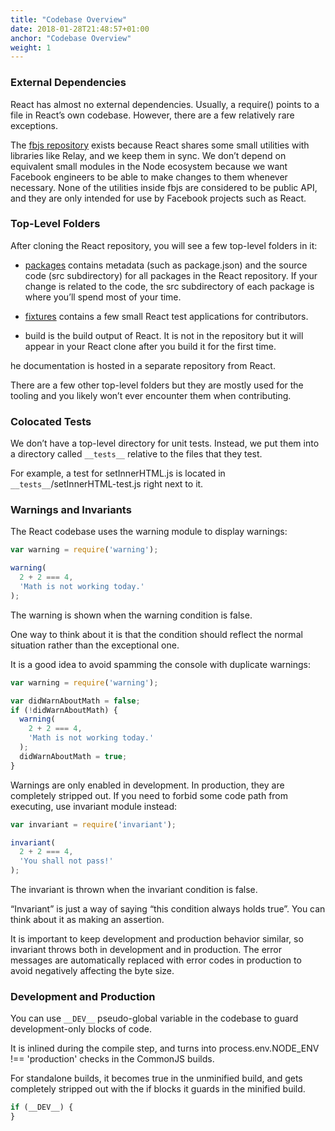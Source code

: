 ```yaml
---
title: "Codebase Overview"
date: 2018-01-28T21:48:57+01:00
anchor: "Codebase Overview"
weight: 1
---
```


### External Dependencies

React has almost no external dependencies. Usually, a require() points to a file in React’s own codebase. However, there are a few relatively rare exceptions.

The [fbjs repository]("#") exists because React shares some small utilities with libraries like Relay, and we keep them in sync. We don’t depend on equivalent small modules in the Node ecosystem because we want Facebook engineers to be able to make changes to them whenever necessary. None of the utilities inside fbjs are considered to be public API, and they are only intended for use by Facebook projects such as React.

### Top-Level Folders

After cloning the React repository, you will see a few top-level folders in it:

* [packages]("#") contains metadata (such as package.json) and the source code (src subdirectory) for all packages in the React repository. If your change is related to the code, the src subdirectory of each package is where you’ll spend most of your time.

* [fixtures](https://github.com/facebook/react/blob/master/fixtures/art/VectorWidget.js) contains a few small React test applications for contributors.

* build is the build output of React. It is not in the repository but it will appear in your React clone after you build it for the first time.

he documentation is hosted in a separate repository from React.

There are a few other top-level folders but they are mostly used for the tooling and you likely won’t ever encounter them when contributing.

### Colocated Tests

We don’t have a top-level directory for unit tests. Instead, we put them into a directory called `__tests__` relative to the files that they test.

For example, a test for setInnerHTML.js is located in `__tests__`/setInnerHTML-test.js right next to it.

### Warnings and Invariants

The React codebase uses the warning module to display warnings:

```js
var warning = require('warning');

warning(
  2 + 2 === 4,
  'Math is not working today.'
);
```
The warning is shown when the warning condition is false.

One way to think about it is that the condition should reflect the normal situation rather than the exceptional one.

It is a good idea to avoid spamming the console with duplicate warnings:

```js
var warning = require('warning');

var didWarnAboutMath = false;
if (!didWarnAboutMath) {
  warning(
    2 + 2 === 4,
    'Math is not working today.'
  );
  didWarnAboutMath = true;
}

```
Warnings are only enabled in development. In production, they are completely stripped out. If you need to forbid some code path from executing, use invariant module instead:

```js
var invariant = require('invariant');

invariant(
  2 + 2 === 4,
  'You shall not pass!'
);
```

The invariant is thrown when the invariant condition is false.

“Invariant” is just a way of saying “this condition always holds true”. You can think about it as making an assertion.

It is important to keep development and production behavior similar, so invariant throws both in development and in production. The error messages are automatically replaced with error codes in production to avoid negatively affecting the byte size.

### Development and Production
You can use `__DEV__` pseudo-global variable in the codebase to guard development-only blocks of code.

It is inlined during the compile step, and turns into process.env.NODE_ENV !== 'production' checks in the CommonJS builds.

For standalone builds, it becomes true in the unminified build, and gets completely stripped out with the if blocks it guards in the minified build.

```js
if (__DEV__) {
}
```